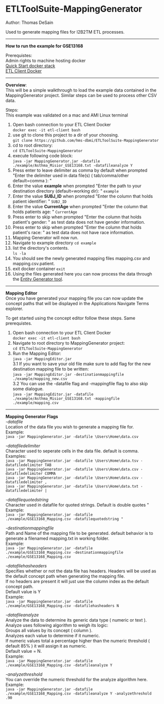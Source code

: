 # ETLToolSuite-MappingGenerator

Author: Thomas DeSain

Used to generate mapping files for I2B2TM ETL processes.  
***
**How to run the example for GSE13168**  

Prerequistes:  
Admin rights to machine hosting docker     
[Quick Start docker stack](https://github.com/hms-dbmi/docker-images/tree/master/deployments/i2b2transmart/quickstart)     
[ETL Client Docker](https://github.com/hms-dbmi/etl-client-docker)    
***  
**Overview**:    
This will be a simple walkthrough to load the example data contained in the MappingGenerator project.
Similar steps can be used to process other CSV data.

Steps:  
This example was validated on a mac and AMI Linux terminal  

1. Open bash connection to your ETL Client Docker  
`docker exec -it etl-client bash`   
2. use git to clone this project to a dir of your choosing.  
`git clone https://github.com/hms-dbmi/ETLToolSuite-MappingGenerator`  
3. cd to root directory:  
`cd ETLToolSuite-MappingGenerator`   
4. execute following code block:  
`java -jar MappingGenerator.jar -datafile ./example/Asthma_Misior_GSE13168.txt -datafileanalyze Y`
5. Press enter to leave delimiter as comma by default when prompted "Enter the delimiter used in data file(s) ( tab/comma/other default=comma ): "
6. Enter the value **example** when prompted "Enter the path to your destination directory (default=working dir): "
`example` 
5. Enter the value **SUBJ_ID** when prompted "Enter the column that holds patient identifier: " 
`SUBJ_ID`
6. Enter the value **CurrentAge** when prompted "Enter the column that holds patients age: "
`CurrentAge`
7. Press enter to skip when prompted "Enter the column that holds patient's gender: " as test data does not have gender information.
8. Press enter to skip when prompted "Enter the column that holds patient's race: " as test data does not have race information.
9. Mapping Generator will now run.
10. Navigate to example directory
`cd example`  
11. list the directory's contents.  
`ls -la`  
12. You should see the newly generated mapping files mapping.csv and mapping.csv.patient.  
13. exit docker container
`exit`
14. Using the files generated here you can now process the data through the [Entity Generator tool](https://github.com/hms-dbmi/ETLToolSuite-EntityGenerator).  

***
**Mapping Editor**    
Once you have generated your mapping file you can now update the concept paths that will be displayed in the Applications Navigate Terms explorer.

To get started using the concept editor follow these steps.  Same prerequistes.   
1. Open bash connection to your ETL Client Docker     
`docker exec -it etl-client bash`      
2. Navigate to root directory to MappingGenerator project:     
`cd ETLToolSuite-MappingGenerator`      
3. Run the Mapping Editor:    
`java -jar MappingEditor.jar`      
3.1 If you want to save your old file make sure to add flag for the new destination mapping file to be written:    
``java -jar MappingEditor.jar -destinationmappingfile ./example/mapping_new.csv``    
3.2 You can use the -datafile flag and -mappingfile flag to also skip some dialogue.   
``java -jar MappingEditor.jar -datafile ./example/Asthma_Misior_GSE13168.txt -mappingfile ./example/mapping.csv``   


***
**Mapping Generator Flags**    
*-datafile*  
Location of the data file you wish to generate a mapping file for.  
Example:  
`java -jar MappingGenerator.jar -datafile \Users\Home\data.csv`  

*-datafiledelimiter*   
Character used to seperate cells in the data file.  default is comma.  
Examples:  
`java -jar MappingGenerator.jar -datafile \Users\Home\data.tsv -datafiledelimiter TAB`  
`java -jar MappingGenerator.jar -datafile \Users\Home\data.csv -datafiledelimiter COMMA`  
`java -jar MappingGenerator.jar -datafile \Users\Home\data.csv -datafiledelimiter ,`  
`java -jar MappingGenerator.jar -datafile \Users\Home\data.txt -datafiledelimiter |`  

*-datafilequotedstring*  
Character used in datafile for quoted strings.  Default is double quotes "   
Example:  
`java -jar MappingGenerator.jar -datafile ./example/GSE13168_Mapping.csv -datafilequotedstring "`  

*-destinationmappingfile*  
Path and Name of the mapping file to be generated. default behavior is to generate a filenamed mapping.txt in working folder.   
Example:  
`java -jar MappingGenerator.jar -datafile ./example/GSE13168_Mapping.csv -destinationmappingfile ./example/GSE13168_Mapping.csv`  

*-datafilehasheaders*  
Specifies whether or not the data file has headers.  Headers will be used as the default concept path when generating the mapping file.  
If no headers are present it will just use the column index as the default concept path.  
Default value is Y  
Example:  
`java -jar MappingGenerator.jar -datafile ./example/GSE13168_Mapping.csv -datafilehasheaders N`  

*-datafileanalyze*  
Analyze the data to determine its generic data type ( numeric or text ).   
Analyze uses following algorithm to weigh its logic:  
Groups all values by its concept ( column ).  
Analyzes each value to determine if it numeric.   
If numeric values total a percentage higher than the numeric threshold ( default 85% ) it will assign it as numeric.   
Default value = N.  
Example:    
`java -jar MappingGenerator.jar -datafile ./example/GSE13168_Mapping.csv -datafileanalyze Y`   

*-analyzethreshold*    
You can override the numeric threshold for the analyze algorithm here.    
Example:    
`java -jar MappingGenerator.jar -datafile ./example/GSE13168_Mapping.csv -datafileanalyze Y -analyzethreshold .90`     

